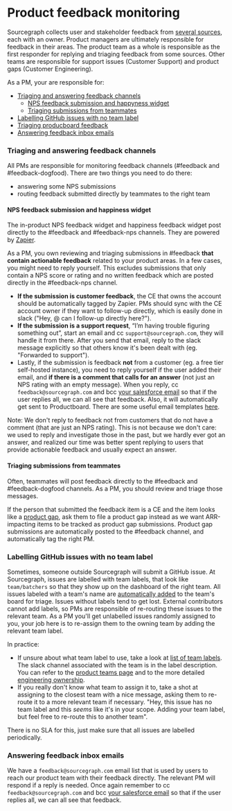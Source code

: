 # Product feedback monitoring

Sourcegraph collects user and stakeholder feedback from [several sources](user_stakeholder_feedback.md), each with an owner. Product managers are ultimately responsible for feedback in their areas. The product team as a whole is responsible as the first responder for replying and triaging feedback from some sources. Other teams are responsible for support issues (Customer Support) and product gaps (Customer Engineering).

As a PM, your are responsible for:

- [Triaging and answering feedback channels](#triaging-and-answering-feedback-channels)
  - [NPS feedback submission and happyness widget](#nps-feedback-submission-and-happyness-widget)
  - [Triaging submissions from teammates](#triaging-submissions-from-teammates)
- [Labelling GitHub issues with no team label](#labelling-github-issues-with-no-team-label)
- [Triaging producboard feedback](#triaging-producboard-feedback)
- [Answering feedback inbox emails](#answering-feedback-inbox-emails)

### Triaging and answering feedback channels

All PMs are responsible for monitoring feedback channels (#feedback and #feedback-dogfood). There are two things you need to do there:

- answering some NPS submissions
- routing feedback submitted directly by teammates to the right team

#### NPS feedback submission and happiness widget

The in-product NPS feedback widget and happiness feedback widget post directly to the #feedback and #feedback-nps channels. They are powered by [Zapier](https://zapier.com/app/zaps/folder/828861).

As a PM, you own reviewing and triaging submissions in #feedback **that contain actionable feedback** related to your product areas. In a few cases, you might need to reply yourself. This excludes submissions that only contain a NPS score or rating and no written feedback which are posted directly in the #feedback-nps channel.

- **If the submission is customer feedback**, the CE that owns the account should be automatically tagged by Zapier. PMs should sync with the CE account owner if they want to follow-up directly, which is easily done in slack ("Hey, @<ce-owner> can I follow-up directly here?").
- **If the submission is a support request**, “I’m having trouble figuring something out”, start an email and cc `support@sourcegraph.com`, they will handle it from there. After you send that email, reply to the slack message explicitly so that others know it's been dealt with (eg. "Forwarded to support").
- Lastly, if the submission is feedback **not** from a customer (eg. a free tier self-hosted instance), you need to reply yourself if the user added their email, and **if there is a comment that calls for an answer** (not just an NPS rating with an empty message). When you reply, cc `feedback@sourcegraph.com` and bcc [your salesforce email](https://www.google.com/url?q=https://sourcegraph2020.lightning.force.com/lightning/settings/personal/EmailToSalesforceUserSetup/home&sa=D&source=docs&ust=1644257326395356&usg=AOvVaw0KQKoT-nlb8dZb8xk7iyPa) so that if the user replies all, we can all see that feedback. Also, it will automatically get sent to Productboard. There are some useful email templates [here](https://docs.google.com/document/d/1TTRjK-CL38fdCvrVUgRL70agUiwDbQFJXCo8IuJmLls).

Note: We don't reply to feedback not from customers that do not have a comment (that are just an NPS rating). This is not because we don't care: we used to reply and investigate those in the past, but we hardly ever got an answer, and realized our time was better spent replying to users that provide actionable feedback and usually expect an answer.

#### Triaging submissions from teammates

Often, teammates will post feedback directly to the #feedback and #feedback-dogfood channels. As a PM, you should review and triage those messages.

If the person that submitted the feedback item is a CE and the item looks like a [product gap](surfacing_product_feedback.md#what-is-a-product-gap), ask them to file a product gap instead as we want ARR-impacting items to be tracked as product gap submissions. Product gap submissions are automatically posted to the #feedback channel, and automatically tag the right PM.

### Labelling GitHub issues with no team label

Sometimes, someone outside Sourcegraph will submit a GitHub issue. At Sourcegraph, issues are labelled with team labels, that look like `team/batchers` so that they show up on the dashboard of the right team. All issues labeled with a team's name are [automatically added](https://github.com/sourcegraph/sourcegraph/blob/main/.github/workflows/label-move.yml) to the team's board for triage. Issues without labels tend to get lost. External contributors cannot add labels, so PMs are responsible of re-routing these issues to the relevant team. As a PM you'll get unlabelled issues randomly assigned to you, your job here is to re-assign them to the owning team by adding the relevant team label.

In practice:

- If unsure about what team label to use, take a look at [list of team labels](https://github.com/sourcegraph/sourcegraph/labels?q=team+%2F). The slack channel associated with the team is in the label description. You can refer to the [product teams page](../../team/product_teams.md) and to the more detailed [engineering ownership](../dev/process/engineering_ownership.md).
- If you really don't know what team to assign it to, take a shot at assigning to the closest team with a nice message, asking them to re-route it to a more relevant team if necessary. "Hey, this issue has no team label and this _seems_ like it's in your scope. Adding your team label, but feel free to re-route this to another team".

There is no SLA for this, just make sure that all issues are labelled periodically.

### Answering feedback inbox emails

We have a `feedback@sourcegraph.com` email list that is used by users to reach our product team with their feedback directly. The relevant PM will respond if a reply is needed. Once again remember to cc `feedback@sourcegraph.com` and bcc [your salesforce email](https://www.google.com/url?q=https://sourcegraph2020.lightning.force.com/lightning/settings/personal/EmailToSalesforceUserSetup/home&sa=D&source=docs&ust=1644257326395356&usg=AOvVaw0KQKoT-nlb8dZb8xk7iyPa) so that if the user replies all, we can all see that feedback.